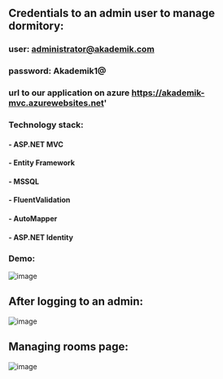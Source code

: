 ## Credentials to an admin user to manage dormitory:
### user: administrator@akademik.com
### password: Akademik1@
### url to our application on azure https://akademik-mvc.azurewebsites.net'
### Technology stack:
#### - ASP.NET MVC
#### - Entity Framework
#### - MSSQL
#### - FluentValidation
#### - AutoMapper
#### - ASP.NET Identity

### Demo:
![image](https://github.com/Dawo9889/AkademikMVC/assets/115001848/572e6fc0-1712-4d02-9c43-1f5cdcbe9e2a)
## After logging to an admin:
![image](https://github.com/Dawo9889/AkademikMVC/assets/115001848/4dc5601c-9b4d-429c-bb2b-87372e368923)
## Managing rooms page:
![image](https://github.com/Dawo9889/AkademikMVC/assets/115001848/b4bbde3d-5bca-4c5e-8d4b-fbca455a6082)
